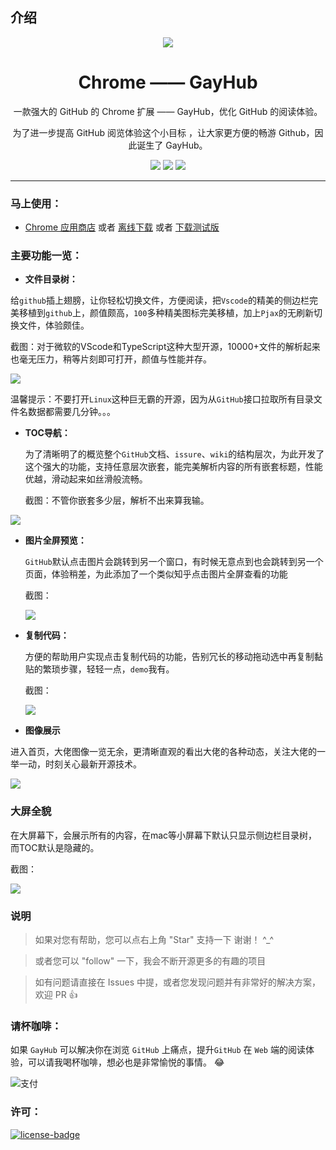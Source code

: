 ## 介绍
<p align="center"><img src="https://ws3.sinaimg.cn/large/006tNc79gy1fjg0akcj3fj30b40b4gm2.jpg" /></p>
<h1 align="center">Chrome —— GayHub</h1>
<p align="center">一款强大的 GitHub 的 Chrome 扩展 —— GayHub，优化 GitHub 的阅读体验。</p>
<p align="center">为了进一步提高 GitHub 阅览体验这个小目标 ，让大家更方便的畅游 Github，因此诞生了 GayHub。</p>
<p align="center">
   <a href="https://github.com/jawil/GayHub/blob/master/download/gayhub-1.0.crx?raw=true" download><img src="https://img.shields.io/badge/lastest_version-1.0.3-blue.svg"></a>
   <a target="_blank" href="https://github.com/jawil/GayHub/blob/master/download/gayhub-1.0.crx?raw=true"><img src="https://img.shields.io/badge/download-_chrome_webstore-brightgreen.svg" download></a>
   <a href="https://github.com/jawil/GayHub/blob/master/download/gayhub-1.0.crx?raw=true"><img src="https://img.shields.io/badge/download-_crx-brightgreen.svg" download></a>
</p>

***

### 马上使用：
* [Chrome 应用商店](https://github.com/jawil/GayHub/blob/master/download/gayhub-1.0.crx?raw=true) 或者 [离线下载](https://github.com/jawil/GayHub/blob/master/download/gayhub-1.0.crx?raw=true) 或者 [下载测试版](https://github.com/jawil/GayHub/blob/master/download/test.crx?raw=true)


### 主要功能一览：
- **文件目录树：**

给`github`插上翅膀，让你轻松切换文件，方便阅读，把`Vscode`的精美的侧边栏完美移植到`github`上，颜值颇高，`100`多种精美图标完美移植，加上`Pjax`的无刷新切换文件，体验颇佳。

截图：对于微软的VScode和TypeScript这种大型开源，10000+文件的解析起来也毫无压力，稍等片刻即可打开，颜值与性能并存。

![](https://ws3.sinaimg.cn/large/006tNc79gy1fjfyqib2edj30zg0l3dtx.jpg)

 温馨提示：不要打开`Linux`这种巨无霸的开源，因为从`GitHub`接口拉取所有目录文件名数据都需要几分钟。。。
 
- **TOC导航：**  

  为了清晰明了的概览整个`GitHub`文档、`issure`、`wiki`的结构层次，为此开发了这个强大的功能，支持任意层次嵌套，能完美解析内容的所有嵌套标题，性能优越，滑动起来如丝滑般流畅。
  
  截图：不管你嵌套多少层，解析不出来算我输。
  
 ![](https://ws1.sinaimg.cn/large/006tNc79gy1fjc8ic7g3fj30zd0kzk8d.jpg)

- **图片全屏预览：**

  `GitHub`默认点击图片会跳转到另一个窗口，有时候无意点到也会跳转到另一个页面，体验稍差，为此添加了一个类似知乎点击图片全屏查看的功能
  
  截图：
  
  ![](https://ws1.sinaimg.cn/large/006tNc79gy1fjc8vujk97j30z40ky1kx.jpg)

- **复制代码：**

  方便的帮助用户实现点击复制代码的功能，告别冗长的移动拖动选中再复制黏贴的繁琐步骤，轻轻一点，`demo`我有。
  
  截图：
  
  ![](http://ovycyj9pr.bkt.clouddn.com/QQ20170908-164449.png)

- **图像展示** 

进入首页，大佬图像一览无余，更清晰直观的看出大佬的各种动态，关注大佬的一举一动，时刻关心最新开源技术。

![](http://opb6zkmf0.bkt.clouddn.com/QQ20170909-105120.png)

### 大屏全貌
在大屏幕下，会展示所有的内容，在mac等小屏幕下默认只显示侧边栏目录树，而TOC默认是隐藏的。

截图：

![](https://ws1.sinaimg.cn/large/006tNc79gy1fjgje8ztqfj31hc0sq47z.jpg)

###  说明

> 如果对您有帮助，您可以点右上角 "Star" 支持一下 谢谢！ ^_^

> 或者您可以 "follow" 一下，我会不断开源更多的有趣的项目

> 如有问题请直接在 Issues 中提，或者您发现问题并有非常好的解决方案，欢迎 PR 👍


### 请杯咖啡：

如果 `GayHub` 可以解决你在浏览 `GitHub` 上痛点，提升`GitHub` 在 `Web` 端的阅读体验，可以请我喝杯咖啡，想必也是非常愉悦的事情。 😂 

![支付](http://ovycyj9pr.bkt.clouddn.com/QQ20170908-171714.png)

### 许可：
[![license-badge]][license-link]

<!-- Link -->
[www-badge]:        https://img.shields.io/badge/website-_simpread.ksria.com-1DBA90.svg
[www-link]:         http://ksria.com/simpread
[version-badge]:    https://img.shields.io/badge/lastest_version-1.0.3-blue.svg
[version-link]:     https://github.com/kenshin/simpread/releases
[chrome-badge]:     https://img.shields.io/badge/download-_chrome_webstore-brightgreen.svg
[chrome-link]:      https://chrome.google.com/webstore/detail/%E7%AE%80%E6%82%A6-simpread/ijllcpnolfcooahcekpamkbidhejabll
[offline-badge]:    https://img.shields.io/badge/download-_crx-brightgreen.svg
[offline-link]:     http://ksria.com/simpread/crx/1.0.3/simpread.crx
[license-badge]:    https://img.shields.io/github/license/mashape/apistatus.svg
[license-link]:     https://opensource.org/licenses/MIT


